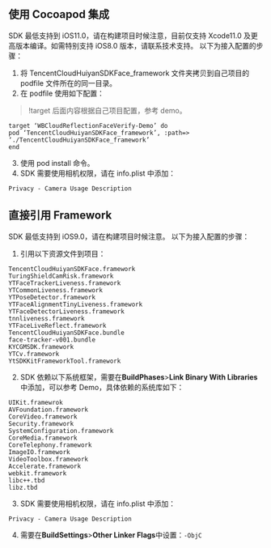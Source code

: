 ## 使用 Cocoapod 集成
SDK 最低支持到 iOS11.0，请在构建项目时候注意，目前仅支持 Xcode11.0 及更高版本编译。如需特别支持 iOS8.0 版本，请联系技术支持。
以下为接入配置的步骤：
1. 将 TencentCloudHuiyanSDKFace_framework 文件夹拷贝到自己项目的 podfile 文件所在的同一目录。
2. 在 podfile 使用如下配置：
>!target 后面内容根据自己项目配置，参考 demo。

```
target ‘WBCloudReflectionFaceVerify-Demo’ do
pod ‘TencentCloudHuiyanSDKFace_framework’, :path=> ‘./TencentCloudHuiyanSDKFace_framework’
end
```

3. 使用 pod install 命令。
4. SDK 需要使用相机权限，请在 info.plist 中添加：

```
Privacy - Camera Usage Description
```

## 直接引用 Framework
SDK 最低支持到 iOS9.0，请在构建项目时候注意。
以下为接入配置的步骤：
1. 引用以下资源文件到项目：
```
TencentCloudHuiyanSDKFace.framework
TuringShieldCamRisk.framework
YTFaceTrackerLiveness.framework
YTCommonLiveness.framework			
YTPoseDetector.framework
YTFaceAlignmentTinyLiveness.framework	
YTFaceDetectorLiveness.framework	
tnnliveness.framework
YTFaceLiveReflect.framework
TencentCloudHuiyanSDKFace.bundle
face-tracker-v001.bundle
KYCGMSDK.framework
YTCv.framework
YtSDKKitFrameworkTool.framework
```

2. SDK 依赖以下系统框架，需要在**BuildPhases**>**Link Binary With Libraries**中添加，可以参考 Demo，具体依赖的系统库如下：
```
UIKit.framewrok
AVFoundation.framework
CoreVideo.framework
Security.framework
SystemConfiguration.framework
CoreMedia.framework
CoreTelephony.framework
ImageIO.framework
VideoToolbox.framework
Accelerate.framework
webkit.framework
libc++.tbd
libz.tbd
```
3. SDK 需要使用相机权限，请在 info.plist 中添加：
```
Privacy - Camera Usage Description
```
4. 需要在**BuildSettings**>**Other Linker Flags**中设置：`-ObjC`
